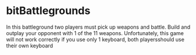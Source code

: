 # bitBattlegrounds
 In this battleground two players must pick up weapons and battle. Build and outplay your opponent with 1 of the 11 weapons. Unfortunately, this game will not work correctly if you use only 1 keyboard, both playersshould use their own keyboard
